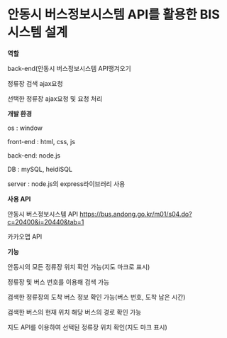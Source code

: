 # 안동시 버스정보시스템 API를 활용한 BIS시스템 설계

**역할**

back-end(안동시 버스정보시스템 API땡겨오기

정류장 검색 ajax요청

선택한 정류장 ajax요청 및 요청 처리



**개발 환경**

os : window

front-end : html, css, js

back-end: node.js

DB : mySQL, heidiSQL

server : node.js의 express라이브러리 사용



**사용 API**

안동시 버스정보시스템 API
https://bus.andong.go.kr/m01/s04.do?c=20400&i=20440&tab=1

카카오맵 API



**기능**

안동시의 모든 정류장 위치 확인 가능(지도 마크로 표시)

정류장 및 버스 번호를 이용해 검색 가능

검색한 정류장의 도착 버스 정보 확인 가능(버스 번호, 도착 남은 시간)

검색한 버스의 현재 위치 해당 버스의 경로 확인 가능

지도 API를 이용하여 선택된 정류장 위치 확인(지도 마크 표시)
